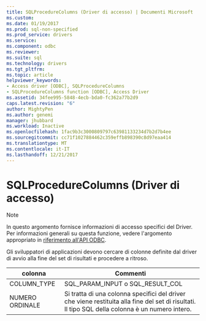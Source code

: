 ```yaml
---
title: SQLProcedureColumns (Driver di accesso) | Documenti Microsoft
ms.custom: 
ms.date: 01/19/2017
ms.prod: sql-non-specified
ms.prod_service: drivers
ms.service: 
ms.component: odbc
ms.reviewer: 
ms.suite: sql
ms.technology: drivers
ms.tgt_pltfrm: 
ms.topic: article
helpviewer_keywords:
- Access driver [ODBC], SQLProcedureColumns
- SQLProcedureColumns function [ODBC], Access Driver
ms.assetid: 34fee995-5848-4ecb-bda0-fc362a77b2d9
caps.latest.revision: "6"
author: MightyPen
ms.author: genemi
manager: jhubbard
ms.workload: Inactive
ms.openlocfilehash: 1fac9b3c3000809797c63981133234d7b2d7b4ee
ms.sourcegitcommit: cc71f1027884462c359effb898390c8d97eaa414
ms.translationtype: MT
ms.contentlocale: it-IT
ms.lasthandoff: 12/21/2017
---
```

# <a name="sqlprocedurecolumns-access-driver"></a>SQLProcedureColumns (Driver di accesso)
> [!NOTE]  
>  In questo argomento fornisce informazioni di accesso specifici del Driver. Per informazioni generali su questa funzione, vedere l'argomento appropriato in [riferimento all'API ODBC](../../odbc/reference/syntax/odbc-api-reference.md).  
  
 Gli sviluppatori di applicazioni devono cercare di colonne definite dal driver di avvio alla fine del set di risultati e procedere a ritroso.  
  
|colonna|Commenti|  
|------------|--------------|  
|COLUMN_TYPE|SQL_PARAM_INPUT o SQL_RESULT_COL|  
|NUMERO ORDINALE|Si tratta di una colonna specifici del driver che viene restituita alla fine del set di risultati. Il tipo SQL della colonna è un numero intero.|
